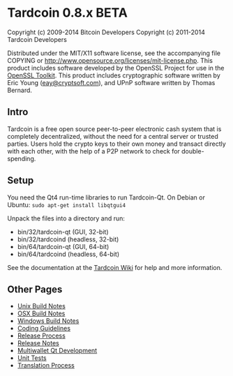 Tardcoin 0.8.x BETA
====================

Copyright (c) 2009-2014 Bitcoin Developers
Copyright (c) 2011-2014 Tardcoin Developers

Distributed under the MIT/X11 software license, see the accompanying
file COPYING or http://www.opensource.org/licenses/mit-license.php.
This product includes software developed by the OpenSSL Project for use in the [OpenSSL Toolkit](http://www.openssl.org/). This product includes
cryptographic software written by Eric Young ([eay@cryptsoft.com](mailto:eay@cryptsoft.com)), and UPnP software written by Thomas Bernard.


Intro
---------------------
Tardcoin is a free open source peer-to-peer electronic cash system that is
completely decentralized, without the need for a central server or trusted
parties.  Users hold the crypto keys to their own money and transact directly
with each other, with the help of a P2P network to check for double-spending.


Setup
---------------------
You need the Qt4 run-time libraries to run Tardcoin-Qt. On Debian or Ubuntu:
	`sudo apt-get install libqtgui4`

Unpack the files into a directory and run:

- bin/32/tardcoin-qt (GUI, 32-bit)
- bin/32/tardcoind (headless, 32-bit)
- bin/64/tardcoin-qt (GUI, 64-bit)
- bin/64/tardcoind (headless, 64-bit)

See the documentation at the [Tardcoin Wiki](http://tardcoin.info)
for help and more information.


Other Pages
---------------------
- [Unix Build Notes](build-unix.md)
- [OSX Build Notes](build-osx.md)
- [Windows Build Notes](build-msw.md)
- [Coding Guidelines](coding.md)
- [Release Process](release-process.md)
- [Release Notes](release-notes.md)
- [Multiwallet Qt Development](multiwallet-qt.md)
- [Unit Tests](unit-tests.md)
- [Translation Process](translation_process.md)
